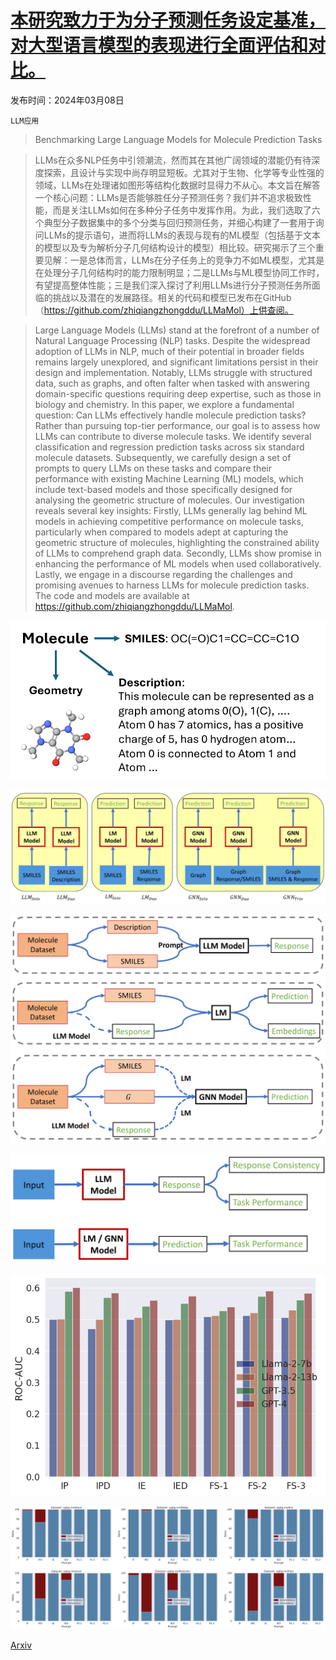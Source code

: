 # [本研究致力于为分子预测任务设定基准，对大型语言模型的表现进行全面评估和对比。](https://arxiv.org/abs/2403.05075)

发布时间：2024年03月08日

`LLM应用`

> Benchmarking Large Language Models for Molecule Prediction Tasks

> LLMs在众多NLP任务中引领潮流，然而其在其他广阔领域的潜能仍有待深度探索，且设计与实现中尚存明显短板。尤其对于生物、化学等专业性强的领域，LLMs在处理诸如图形等结构化数据时显得力不从心。本文旨在解答一个核心问题：LLMs是否能够胜任分子预测任务？我们并不追求极致性能，而是关注LLMs如何在多种分子任务中发挥作用。为此，我们选取了六个典型分子数据集中的多个分类与回归预测任务，并细心构建了一套用于询问LLMs的提示语句，进而将LLMs的表现与现有的ML模型（包括基于文本的模型以及专为解析分子几何结构设计的模型）相比较。研究揭示了三个重要见解：一是总体而言，LLMs在分子任务上的竞争力不如ML模型，尤其是在处理分子几何结构时的能力限制明显；二是LLMs与ML模型协同工作时，有望提高整体性能；三是我们深入探讨了利用LLMs进行分子预测任务所面临的挑战以及潜在的发展路径。相关的代码和模型已发布在GitHub（https://github.com/zhiqiangzhongddu/LLMaMol）上供查阅。

> Large Language Models (LLMs) stand at the forefront of a number of Natural Language Processing (NLP) tasks. Despite the widespread adoption of LLMs in NLP, much of their potential in broader fields remains largely unexplored, and significant limitations persist in their design and implementation. Notably, LLMs struggle with structured data, such as graphs, and often falter when tasked with answering domain-specific questions requiring deep expertise, such as those in biology and chemistry. In this paper, we explore a fundamental question: Can LLMs effectively handle molecule prediction tasks? Rather than pursuing top-tier performance, our goal is to assess how LLMs can contribute to diverse molecule tasks. We identify several classification and regression prediction tasks across six standard molecule datasets. Subsequently, we carefully design a set of prompts to query LLMs on these tasks and compare their performance with existing Machine Learning (ML) models, which include text-based models and those specifically designed for analysing the geometric structure of molecules. Our investigation reveals several key insights: Firstly, LLMs generally lag behind ML models in achieving competitive performance on molecule tasks, particularly when compared to models adept at capturing the geometric structure of molecules, highlighting the constrained ability of LLMs to comprehend graph data. Secondly, LLMs show promise in enhancing the performance of ML models when used collaboratively. Lastly, we engage in a discourse regarding the challenges and promising avenues to harness LLMs for molecule prediction tasks. The code and models are available at https://github.com/zhiqiangzhongddu/LLMaMol.

![本研究致力于为分子预测任务设定基准，对大型语言模型的表现进行全面评估和对比。](../../../paper_images/2403.05075/x1.png)

![本研究致力于为分子预测任务设定基准，对大型语言模型的表现进行全面评估和对比。](../../../paper_images/2403.05075/x2.png)

![本研究致力于为分子预测任务设定基准，对大型语言模型的表现进行全面评估和对比。](../../../paper_images/2403.05075/x3.png)

![本研究致力于为分子预测任务设定基准，对大型语言模型的表现进行全面评估和对比。](../../../paper_images/2403.05075/x4.png)

![本研究致力于为分子预测任务设定基准，对大型语言模型的表现进行全面评估和对比。](../../../paper_images/2403.05075/predictor_diff_llm.png)

![本研究致力于为分子预测任务设定基准，对大型语言模型的表现进行全面评估和对比。](../../../paper_images/2403.05075/x5.png)

[Arxiv](https://arxiv.org/abs/2403.05075)